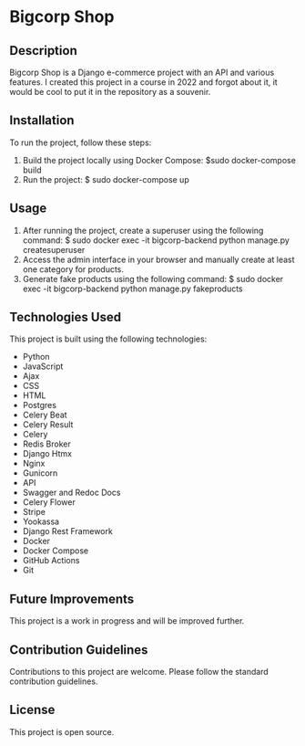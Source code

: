 # Bigcorp Shop

## Description
Bigcorp Shop is a Django e-commerce project with an API and various features.
I created this project in a course in 2022 and forgot about it, it would be cool to put it in the repository as a souvenir.

## Installation
To run the project, follow these steps:
1. Build the project locally using Docker Compose: $sudo docker-compose build
2. Run the project: $ sudo docker-compose up

## Usage
1. After running the project, create a superuser using the following command: $ sudo docker exec -it bigcorp-backend python manage.py createsuperuser
2. Access the admin interface in your browser and manually create at least one category for products.
3. Generate fake products using the following command: $ sudo docker exec -it bigcorp-backend python manage.py fakeproducts

## Technologies Used
This project is built using the following technologies:
- Python
- JavaScript
- Ajax
- CSS
- HTML
- Postgres
- Celery Beat
- Celery Result
- Celery
- Redis Broker
- Django Htmx
- Nginx
- Gunicorn
- API
- Swagger and Redoc Docs
- Celery Flower
- Stripe
- Yookassa
- Django Rest Framework
- Docker
- Docker Compose
- GitHub Actions
- Git

## Future Improvements
This project is a work in progress and will be improved further.

## Contribution Guidelines
Contributions to this project are welcome. Please follow the standard contribution guidelines.

## License
This project is open source.
